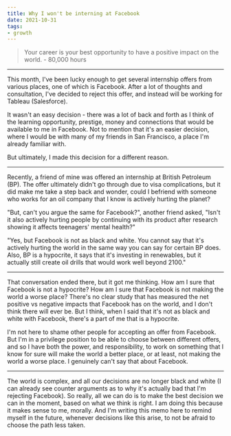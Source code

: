 ```yaml
---
title: Why I won't be interning at Facebook
date: 2021-10-31
tags:
- growth
---
```


> Your career is your best opportunity to have a positive impact on the world. - 80,000 hours

---

This month, I've been lucky enough to get several internship offers from various places, one of which is Facebook. After a lot of thoughts and consultation, I've decided to reject this offer, and instead will be working for Tableau (Salesforce). 

It wasn't an easy decision - there was a lot of back and forth as I think of the learning opportunity, prestige, money and connections that would be available to me in Facebook. Not to mention that it's an easier decision, where I would be with many of my friends in San Francisco, a place I'm already familiar with.

But ultimately, I made this decision for a different reason. 

---

Recently, a friend of mine was offered an internship at British Petroleum (BP). The offer ultimately didn't go through due to visa complications, but it did make me take a step back and wonder, could I befriend with someone who works for an oil company that I know is actively hurting the planet?

"But, can't you argue the same for Facebook?", another friend asked, "Isn't it also actively hurting people by continuing with its product after research showing it affects teenagers' mental health?"

"Yes, but Facebook is not as black and white. You cannot say that it's actively hurting the world in the same way you can say for certain BP does. Also, BP is a hypocrite, it says that it's investing in renewables, but it actually still create oil drills that would work well beyond 2100."

---

That conversation ended there, but it got me thinking. How am I sure that Facebook is not a hypocrite? How am I sure that Facebook is not making the world a worse place? There's no clear study that has measured the net positive vs negative impacts that Facebook has on the world, and I don't think there will ever be. But I think, when I said that it's not as black and white with Facebook, there's a part of me that is a hypocrite. 

I'm not here to shame other people for accepting an offer from Facebook. But I'm in a privilege position to be able to choose between different offers, and so I have both the power, and responsibility, to work on something that I know for sure will make the world a better place, or at least, not making the world a worse place. I genuinely can't say that about Facebook.

---

The world is complex, and all our decisions are no longer black and white (I can already see counter arguments as to why it's actually bad that I'm rejecting Facebook). So really, all we can do is to make the best decision we can in the moment, based on what we think is right. I am doing this because it makes sense to me, morally. And I'm writing this memo here to remind myself in the future, whenever decisions like this arise, to not be afraid to choose the path less taken.